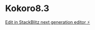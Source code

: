 # Kokoro8.3

[Edit in StackBlitz next generation editor ⚡️](https://stackblitz.com/~/github.com/TabareMajem/Kokoro8.3)